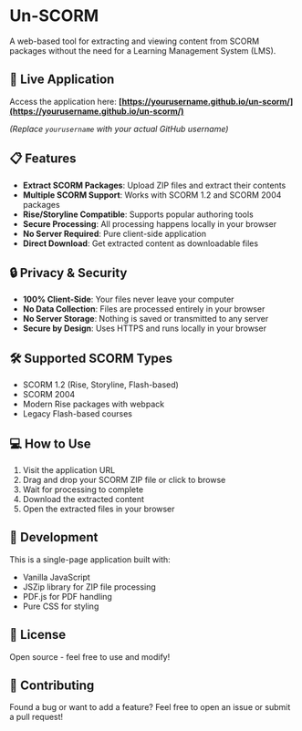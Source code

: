 # Un-SCORM

A web-based tool for extracting and viewing content from SCORM packages without the need for a Learning Management System (LMS).

## 🚀 Live Application

Access the application here: **[https://yourusername.github.io/un-scorm/](https://yourusername.github.io/un-scorm/)**

*(Replace `yourusername` with your actual GitHub username)*

## 📋 Features

- **Extract SCORM Packages**: Upload ZIP files and extract their contents
- **Multiple SCORM Support**: Works with SCORM 1.2 and SCORM 2004 packages
- **Rise/Storyline Compatible**: Supports popular authoring tools
- **Secure Processing**: All processing happens locally in your browser
- **No Server Required**: Pure client-side application
- **Direct Download**: Get extracted content as downloadable files

## 🔒 Privacy & Security

- **100% Client-Side**: Your files never leave your computer
- **No Data Collection**: Files are processed entirely in your browser
- **No Server Storage**: Nothing is saved or transmitted to any server
- **Secure by Design**: Uses HTTPS and runs locally in your browser

## 🛠️ Supported SCORM Types

- SCORM 1.2 (Rise, Storyline, Flash-based)
- SCORM 2004
- Modern Rise packages with webpack
- Legacy Flash-based courses

## 💻 How to Use

1. Visit the application URL
2. Drag and drop your SCORM ZIP file or click to browse
3. Wait for processing to complete
4. Download the extracted content
5. Open the extracted files in your browser

## 🔧 Development

This is a single-page application built with:
- Vanilla JavaScript
- JSZip library for ZIP file processing
- PDF.js for PDF handling
- Pure CSS for styling

## 📄 License

Open source - feel free to use and modify!

## 🤝 Contributing

Found a bug or want to add a feature? Feel free to open an issue or submit a pull request!
